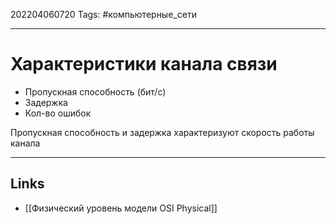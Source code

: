 202204060720
Tags: #компьютерные_сети

---

# Характеристики канала связи
- Пропускная способность (бит/с)
- Задержка
- Кол-во ошибок

Пропускная способность и задержка характеризуют скорость работы канала

---
## Links
- [[Физический уровень модели OSI Physical]]